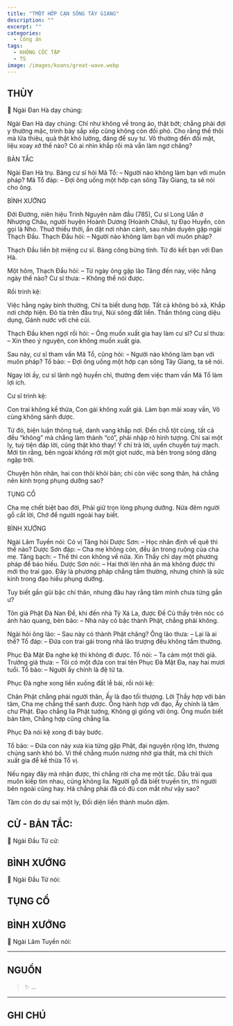 ```yaml
---
title: "TMỘT HỚP CẠN SÔNG TÂY GIANG"
description: ""
excerpt: ""
categories:
  - Công án
tags:
  - KHÔNG CỐC TẬP
  - TS 
image: /images/koans/great-wave.webp
---
```


## THÙY

📢 Ngài Đan Hà dạy chúng:



Ngài Đan Hà dạy chúng:
Chỉ như không về trong áo, thật bớt; chẳng phải đợi y thường mặc, trình bày sắp xếp cũng không còn đối phó. Cho rằng thế thôi mà lửa thiêu, quả thật khó lường, đáng để suy tư. Vô thường đến đối mặt, liệu xoay xở thế nào? Có ai nhìn khắp rồi mà vẫn làm ngơ chăng?

BẢN TẮC

Ngài Đan Hà trụ. Bàng cư sĩ hỏi Mã Tổ:
– Người nào không làm bạn với muôn pháp?
Mã Tổ đáp:
– Đợi ông uống một hớp cạn sông Tây Giang, ta sẽ nói cho ông.

BÌNH XƯỚNG

Đời Đường, niên hiệu Trinh Nguyên năm đầu (785), Cư sĩ Long Uẩn ở Nhượng Châu, người huyện Hoành Dương (Hoành Châu), tự Đạo Huyền, còn gọi là Nho. Thuở thiếu thời, ẩn dật nơi nhàn cảnh, sau nhân duyên gặp ngài Thạch Đầu. Thạch Đầu hỏi:
– Người nào không làm bạn với muôn pháp?

Thạch Đầu liền bịt miệng cư sĩ. Bàng công bừng tỉnh. Từ đó kết bạn với Đan Hà.

Một hôm, Thạch Đầu hỏi:
– Từ ngày ông gặp lão Tăng đến nay, việc hằng ngày thế nào?
Cư sĩ thưa:
– Không thể nói được.

Rồi trình kệ:

Việc hằng ngày bình thường,
Chỉ ta biết dung hợp.
Tất cả không bỏ xả,
Khắp nơi chớp hiện.
Đỏ tía trên đầu trụi,
Núi sông đất liền.
Thần thông cùng diệu dụng,
Gánh nước với chẻ củi.

Thạch Đầu khen ngợi rồi hỏi:
– Ông muốn xuất gia hay làm cư sĩ?
Cư sĩ thưa:
– Xin theo ý nguyện, con không muốn xuất gia.

Sau này, cư sĩ tham vấn Mã Tổ, cũng hỏi:
– Người nào không làm bạn với muôn pháp?
Tổ bảo:
– Đợi ông uống một hớp cạn sông Tây Giang, ta sẽ nói.

Ngay lời ấy, cư sĩ lãnh ngộ huyền chỉ, thường đem việc tham vấn Mã Tổ làm lợi ích.

Cư sĩ trình kệ:

Con trai không kế thừa,
Con gái không xuất giá.
Làm bạn mãi xoay vần,
Vô cùng không sánh được.

Từ đó, biện luận thông tuệ, danh vang khắp nơi. Đến chỗ tột cùng, tất cả đều “không” mà chẳng làm thành “có”, phải nhập rõ hình tượng. Chỉ sai một ly, tuỳ tiện đáp lời, cũng thật khó thay! Ý chỉ trả lời, uyển chuyển tuỳ mạch. Mới tin rằng, bên ngoài không rời một giọt nước, mà bên trong sóng dâng ngập trời.

Chuyện hôn nhân, hai con thôi khỏi bàn; chỉ còn việc song thân, há chẳng nên kính trọng phụng dưỡng sao?

TỤNG CỔ

Cha mẹ chết biệt bao đời,
Phải giữ trọn lòng phụng dưỡng.
Nửa đêm người gỗ cất lời,
Chớ để người ngoài hay biết.

BÌNH XƯỚNG

Ngài Lâm Tuyền nói:
Có vị Tăng hỏi Dược Sơn:
– Học nhân định về quê thì thế nào?
Dược Sơn đáp:
– Cha mẹ không còn, đều ăn trong ruộng của cha mẹ.
Tăng bạch:
– Thế thì con không về nữa. Xin Thầy chỉ dạy một phương pháp để báo hiếu.
Dược Sơn nói:
– Hai thời lên nhà ăn mà không được thì mới thọ trai gạo. Đây là phương pháp chẳng tầm thường, nhưng chính là sức kinh trong đạo hiếu phụng dưỡng.

Tuy biết gần gũi bậc chí thân, nhưng đâu hay rằng tâm mình chưa từng gần ư?

Tôn giả Phật Đà Nan Đề, khi đến nhà Tỳ Xá La, được Đề Cù thấy trên nóc có ánh hào quang, bèn bảo:
– Nhà này có bậc thành Phật, chẳng phải không.

Ngài hỏi ông lão:
– Sau này có thành Phật chăng?
Ông lão thưa:
– Lại là ai thế?
Tổ đáp:
– Đứa con trai gái trong nhà lão trượng đều không tầm thường.

Phục Đà Mật Đa nghe kệ thì không đi được. Tổ nói:
– Ta cảm một thời giả.
Trưởng giả thưa:
– Tôi có một đứa con trai tên Phục Đà Mật Đa, nay hai mươi tuổi.
Tổ bảo:
– Người ấy chính là đệ tử ta.

Phục Đà nghe xong liền xuống đất lễ bái, rồi nói kệ:

Chân Phật chẳng phải người thân,
Ấy là đạo tối thượng.
Lời Thầy hợp với bản tâm,
Cha mẹ chẳng thể sanh được.
Ông hành hợp với đạo,
Ấy chính là tâm chư Phật.
Đạo chẳng lìa Phật tướng,
Không gì giống với ông.
Ông muốn biết bản tâm,
Chẳng hợp cũng chẳng lìa.

Phục Đà nói kệ xong đi bảy bước.

Tổ bảo:
– Đứa con này xưa kia từng gặp Phật, đại nguyện rộng lớn, thương chúng sanh khó bỏ. Vì thế chẳng muốn nương nhờ gia thất, mà chỉ thích xuất gia để kế thừa Tổ vị.

Nếu ngay đây mà nhận được, thì chẳng rời cha mẹ một tấc. Dẫu trải qua muôn kiếp tìm nhau, cũng không lìa. Người gỗ đã biết truyền tin, thì người bên ngoài cũng hay. Há chẳng phải đã có đủ con mắt như vậy sao?

Tâm còn do dự sai một ly,
Đối diện liền thành muôn dặm.

## CỬ - BẢN TẮC:

📢 Ngài Đầu Tử cử:

> 

## BÌNH XƯỚNG

📢 Ngài Đầu Tử nói:



## TỤNG CỔ

> 

## BÌNH XƯỚNG

📢 Ngài Lâm Tuyền nói:



<hr class="blog-rule" />

## NGUỒN

> ✨ ...

<hr class="blog-rule" />

## GHI CHÚ

[^1]: ⭐️ <a href="/masters/Shaoshan-Huanpu" target="_blank">🔗 TS </a>
